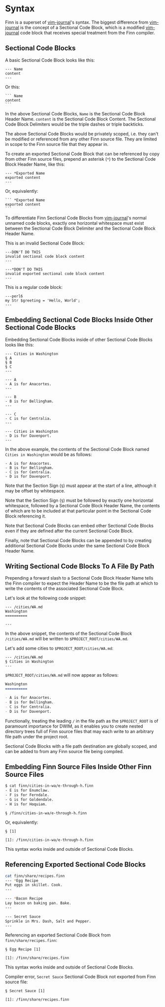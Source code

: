 Syntax
======

Finn is a superset of [vim-journal]'s syntax. The biggest difference
from [vim-journal] is the concept of a Sectional Code Block, which is a
modified [vim-journal] code block that receives special treatment from
the Finn compiler.


Sectional Code Blocks
---------------------

A basic Sectional Code Block looks like this:

```finn
--- Name
content
---
```

Or this:

    ``` Name
    content
    ```

In the above Sectional Code Blocks, `Name` is the Sectional Code Block
Header Name. `content` is the Sectional Code Block Content. The Sectional
Code Block Delimiters would be the triple dashes or triple backticks.

The above Sectional Code Blocks would be privately scoped, i.e. they
can't be modified or referenced from any other Finn source file. They
are limited in scope to the Finn source file that they appear in.

To create an exported Sectional Code Block that can be referenced by
copy from other Finn source files, prepend an asterisk (`*`) to the
Sectional Code Block Header Name, like this:

```finn
--- *Exported Name
exported content
---
```

Or, equivalently:

    ``` *Exported Name
    exported content
    ```

To differentiate Finn Sectional Code Blocks from [vim-journal]'s normal
unnamed code blocks, exactly one horizontal whitespace must exist
between the Sectional Code Block Delimiter and the Sectional Code Block
Header Name.

This is an invalid Sectional Code Block:

```finn
---DON'T DO THIS
invalid sectional code block content
---
```

```finn
---*DON'T DO THIS
invalid exported sectional code block content
---
```

This is a regular code block:

```finn
---perl6
my Str $greeting = 'Hello, World';
---
```


Embedding Sectional Code Blocks Inside Other Sectional Code Blocks
------------------------------------------------------------------

Embedding Sectional Code Blocks inside of other Sectional Code Blocks
looks like this:

```finn
--- Cities in Washington
§ A
§ B
§ C
---

--- A
- A is for Anacortes.
---

--- B
- B is for Bellingham.
---

--- C
- C is for Centralia.
---

--- Cities in Washington
- D is for Davenport.
---
```

In the above example, the contents of the Sectional Code Block named
`Cities in Washington` would be as follows:

```
- A is for Anacortes.
- B is for Bellingham.
- C is for Centralia.
- D is for Davenport.
```

Note that the Section Sign (`§`) must appear at the start of a line,
although it may be offset by whitespace.

Note that the Section Sign (`§`) must be followed by exactly one
horizontal whitespace, followed by a Sectional Code Block Header Name,
the contents of which are to be included at that particular point in
the Sectional Code Block referencing it.

Note that Sectional Code Blocks can embed other Sectional Code Blocks
even if they are defined after the current Sectional Code Block.

Finally, note that Sectional Code Blocks can be appended to by creating
additional Sectional Code Blocks under the same Sectional Code Block
Header Name.


Writing Sectional Code Blocks To A File By Path
-----------------------------------------------

Prepending a forward slash to a Sectional Code Block Header Name tells
the Finn compiler to expect the Header Name to be the file path at which
to write the contents of the associated Sectional Code Block.

Let's look at the following code snippet:

```finn
--- /cities/WA.md
Washington
==========

---
```

In the above snippet, the contents of the Sectional Code Block
`/cities/WA.md` will be written to `$PROJECT_ROOT/cities/WA.md`.

Let's add some cities to `$PROJECT_ROOT/cities/WA.md`:

```finn
--- /cities/WA.md
§ Cities in Washington
---
```

`$PROJECT_ROOT/cities/WA.md` will now appear as follows:

```markdown
Washington
==========

- A is for Anacortes.
- B is for Bellingham.
- C is for Centralia.
- D is for Davenport.
```

Functionally, treating the leading `/` in the file path as the
`$PROJECT_ROOT` is of paramount importance for DWIM, as it enables you
to create nested directory trees full of Finn source files that may each
write to an arbitrary file path under the project root.

Sectional Code Blocks with a file path destination are globally scoped,
and can be added to from any Finn source file being compiled.


Embedding Finn Source Files Inside Other Finn Source Files
----------------------------------------------------------

```sh
$ cat finn/cities-in-wa/e-through-h.finn
- E is for Enumclaw.
- F is for Ferndale.
- G is for Goldendale.
- H is for Hoquiam.
```

```finn
§ /finn/cities-in-wa/e-through-h.finn
```

Or, equivalently:

```finn
§ [1]

[1]: /finn/cities-in-wa/e-through-h.finn
```

This syntax works inside and outside of Sectional Code Blocks.


Referencing Exported Sectional Code Blocks
------------------------------------------

```sh
cat finn/share/recipes.finn
--- *Egg Recipe
Put eggs in skillet. Cook.
---

--- *Bacon Recipe
Lay bacon on baking pan. Bake.
---

--- Secret Sauce
Sprinkle in Mrs. Dash, Salt and Pepper.
---
```

Referencing an exported Sectional Code Block from
`finn/share/recipes.finn`:

```finn
§ Egg Recipe [1]

[1]: /finn/share/recipes.finn
```

This syntax works inside and outside of Sectional Code Blocks.

Compiler error, `Secret Sauce` Sectional Code Block not exported from
Finn source file:

```finn
§ Secret Sauce [1]

[1]: /finn/share/recipes.finn
```


[vim-journal]: https://github.com/junegunn/vim-journal

